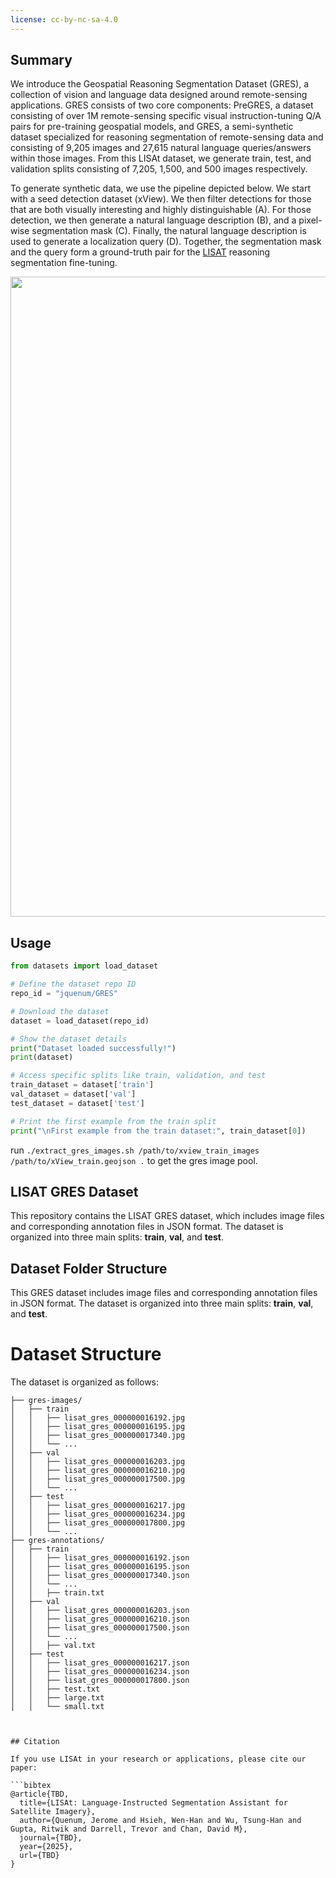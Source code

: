 ```yaml
---
license: cc-by-nc-sa-4.0
---
```


## Summary
We introduce the Geospatial Reasoning Segmentation Dataset (GRES), a collection of vision and language data designed around remote-sensing applications. GRES consists of two core components: PreGRES, a dataset consisting of over 1M remote-sensing specific visual instruction-tuning Q/A pairs for pre-training geospatial models, and GRES, a semi-synthetic dataset specialized for reasoning segmentation of remote-sensing data and consisting of 9,205 images and 27,615 natural language queries/answers within those images. From this LISAt dataset, we generate train, test, and validation splits consisting of 7,205, 1,500, and 500 images respectively.

To generate synthetic data, we use the pipeline depicted below. We start with a seed detection dataset (xView). We then filter detections for those that are both visually interesting and highly distinguishable (A). For those detection, we then generate a natural language description (B), and a pixel-wise segmentation mask (C). Finally, the natural language description is used to generate a localization query (D). Together, the segmentation mask and the query form a ground-truth pair for the [LISAT](https://huggingface.co/jquenum/LISAt-7b) reasoning segmentation fine-tuning.

<p align="center">
  <img src="https://huggingface.co/datasets/jquenum/GRES/resolve/main/gres.png" width="1024"/>
  
</p>

## Usage

```python
from datasets import load_dataset

# Define the dataset repo ID
repo_id = "jquenum/GRES"

# Download the dataset
dataset = load_dataset(repo_id)

# Show the dataset details
print("Dataset loaded successfully!")
print(dataset)

# Access specific splits like train, validation, and test
train_dataset = dataset['train']
val_dataset = dataset['val']
test_dataset = dataset['test']

# Print the first example from the train split
print("\nFirst example from the train dataset:", train_dataset[0])

```

run ```./extract_gres_images.sh /path/to/xview_train_images /path/to/xView_train.geojson .``` to get the gres image pool.


## LISAT GRES Dataset

This repository contains the LISAT GRES dataset, which includes image files and corresponding annotation files in JSON format. The dataset is organized into three main splits: **train**, **val**, and **test**.

## Dataset Folder Structure

This GRES dataset includes image files and corresponding annotation files in JSON format. The dataset is organized into three main splits: **train**, **val**, and **test**.

# Dataset Structure

The dataset is organized as follows:

```plaintext
├── gres-images/
│   ├── train
│   │   ├── lisat_gres_000000016192.jpg
│   │   ├── lisat_gres_000000016195.jpg
│   │   ├── lisat_gres_000000017340.jpg
│   │   └── ...
│   ├── val
│   │   ├── lisat_gres_000000016203.jpg
│   │   ├── lisat_gres_000000016210.jpg
│   │   ├── lisat_gres_000000017500.jpg
│   │   └── ...
│   ├── test
│   │   ├── lisat_gres_000000016217.jpg
│   │   ├── lisat_gres_000000016234.jpg
│   │   ├── lisat_gres_000000017800.jpg
│   │   └── ...
├── gres-annotations/
│   ├── train
│   │   ├── lisat_gres_000000016192.json
│   │   ├── lisat_gres_000000016195.json
│   │   ├── lisat_gres_000000017340.json
│   │   └── ...
│   │   ├── train.txt
│   ├── val
│   │   ├── lisat_gres_000000016203.json
│   │   ├── lisat_gres_000000016210.json
│   │   ├── lisat_gres_000000017500.json
│   │   └── ...
│   │   ├── val.txt
│   ├── test
│   │   ├── lisat_gres_000000016217.json
│   │   ├── lisat_gres_000000016234.json
│   │   ├── lisat_gres_000000017800.json
│   │   ├── test.txt
│   │   ├── large.txt
│   │   └── small.txt



## Citation

If you use LISAt in your research or applications, please cite our paper:

```bibtex
@article{TBD,
  title={LISAt: Language-Instructed Segmentation Assistant for Satellite Imagery},
  author={Quenum, Jerome and Hsieh, Wen-Han and Wu, Tsung-Han and Gupta, Ritwik and Darrell, Trevor and Chan, David M},
  journal={TBD},
  year={2025},
  url={TBD}
}
